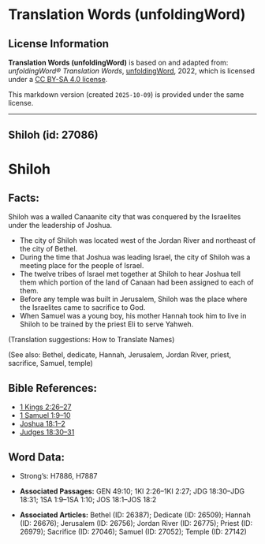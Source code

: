 # Translation Words (unfoldingWord)

## License Information

**Translation Words (unfoldingWord)** is based on and adapted from: _unfoldingWord® Translation Words_, [unfoldingWord](https://unfoldingword.org/utw), 2022, which is licensed under a [CC BY-SA 4.0 license](https://creativecommons.org/licenses/by-sa/4.0/legalcode.en).

This markdown version (created `2025-10-09`) is provided under the same license.



--------------------------------

## Shiloh (id: 27086)

Shiloh
======

Facts:
------

Shiloh was a walled Canaanite city that was conquered by the Israelites under the leadership of Joshua.

* The city of Shiloh was located west of the Jordan River and northeast of the city of Bethel.
* During the time that Joshua was leading Israel, the city of Shiloh was a meeting place for the people of Israel.
* The twelve tribes of Israel met together at Shiloh to hear Joshua tell them which portion of the land of Canaan had been assigned to each of them.
* Before any temple was built in Jerusalem, Shiloh was the place where the Israelites came to sacrifice to God.
* When Samuel was a young boy, his mother Hannah took him to live in Shiloh to be trained by the priest Eli to serve Yahweh.

(Translation suggestions: How to Translate Names)

(See also: Bethel, dedicate, Hannah, Jerusalem, Jordan River, priest, sacrifice, Samuel, temple)

Bible References:
-----------------

* [1 Kings 2:26–27](https://ref.ly/1Kgs2:26-1Kgs2:27)
* [1 Samuel 1:9–10](https://ref.ly/1Sam1:9-1Sam1:10)
* [Joshua 18:1–2](https://ref.ly/Josh18:1-Josh18:2)
* [Judges 18:30–31](https://ref.ly/Judg18:30-Judg18:31)

Word Data:
----------

* Strong’s: H7886, H7887

* **Associated Passages:** GEN 49:10; 1KI 2:26–1KI 2:27; JDG 18:30–JDG 18:31; 1SA 1:9–1SA 1:10; JOS 18:1–JOS 18:2
* **Associated Articles:** Bethel (ID: 26387); Dedicate (ID: 26509); Hannah (ID: 26676); Jerusalem (ID: 26756); Jordan River (ID: 26775); Priest (ID: 26979); Sacrifice (ID: 27046); Samuel (ID: 27052); Temple (ID: 27142)

